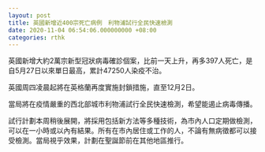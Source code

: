 ```yaml
---
layout: post
title: 英國新增近400宗死亡病例　利物浦試行全民快速檢測
date: 2020-11-04 06:54:06.000000000 +08:00
categories: rthk
---
```


英國新增大約2萬宗新型冠狀病毒確診個案，比前一天上升，再多397人死亡，是自5月27日以來單日最高，累計47250人染疫不治。

英國周四凌晨起將在英格蘭再度實施封鎖措施，直至12月2日。

當局將在疫情嚴重的西北部城市利物浦試行全民快速檢測，希望能遏止病毒傳播。

試行計劃本周稍後展開，將採用包括新方法等多種技術，為市內人口定期做檢測，可以在一小時或以內有結果。所有在市內居住或工作的人，不論有無病徵都可以接受檢測。當局視乎效果，計劃在聖誕節前在其他地區推行。
